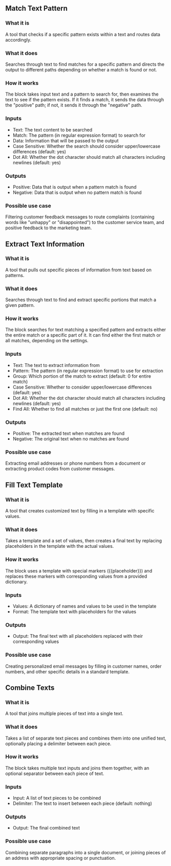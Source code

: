 

## Match Text Pattern

### What it is
A tool that checks if a specific pattern exists within a text and routes data accordingly.

### What it does
Searches through text to find matches for a specific pattern and directs the output to different paths depending on whether a match is found or not.

### How it works
The block takes input text and a pattern to search for, then examines the text to see if the pattern exists. If it finds a match, it sends the data through the "positive" path; if not, it sends it through the "negative" path.

### Inputs
- Text: The text content to be searched
- Match: The pattern (in regular expression format) to search for
- Data: Information that will be passed to the output
- Case Sensitive: Whether the search should consider upper/lowercase differences (default: yes)
- Dot All: Whether the dot character should match all characters including newlines (default: yes)

### Outputs
- Positive: Data that is output when a pattern match is found
- Negative: Data that is output when no pattern match is found

### Possible use case
Filtering customer feedback messages to route complaints (containing words like "unhappy" or "disappointed") to the customer service team, and positive feedback to the marketing team.

## Extract Text Information

### What it is
A tool that pulls out specific pieces of information from text based on patterns.

### What it does
Searches through text to find and extract specific portions that match a given pattern.

### How it works
The block searches for text matching a specified pattern and extracts either the entire match or a specific part of it. It can find either the first match or all matches, depending on the settings.

### Inputs
- Text: The text to extract information from
- Pattern: The pattern (in regular expression format) to use for extraction
- Group: Which portion of the match to extract (default: 0 for entire match)
- Case Sensitive: Whether to consider upper/lowercase differences (default: yes)
- Dot All: Whether the dot character should match all characters including newlines (default: yes)
- Find All: Whether to find all matches or just the first one (default: no)

### Outputs
- Positive: The extracted text when matches are found
- Negative: The original text when no matches are found

### Possible use case
Extracting email addresses or phone numbers from a document or extracting product codes from customer messages.

## Fill Text Template

### What it is
A tool that creates customized text by filling in a template with specific values.

### What it does
Takes a template and a set of values, then creates a final text by replacing placeholders in the template with the actual values.

### How it works
The block uses a template with special markers ({{placeholder}}) and replaces these markers with corresponding values from a provided dictionary.

### Inputs
- Values: A dictionary of names and values to be used in the template
- Format: The template text with placeholders for the values

### Outputs
- Output: The final text with all placeholders replaced with their corresponding values

### Possible use case
Creating personalized email messages by filling in customer names, order numbers, and other specific details in a standard template.

## Combine Texts

### What it is
A tool that joins multiple pieces of text into a single text.

### What it does
Takes a list of separate text pieces and combines them into one unified text, optionally placing a delimiter between each piece.

### How it works
The block takes multiple text inputs and joins them together, with an optional separator between each piece of text.

### Inputs
- Input: A list of text pieces to be combined
- Delimiter: The text to insert between each piece (default: nothing)

### Outputs
- Output: The final combined text

### Possible use case
Combining separate paragraphs into a single document, or joining pieces of an address with appropriate spacing or punctuation.

